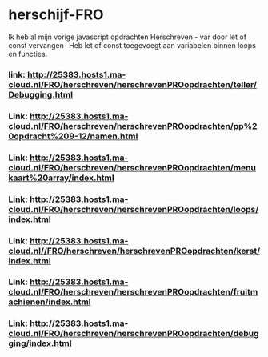 # herschijf-FRO 
Ik heb al mijn vorige javascript opdrachten Herschreven - var door let of const vervangen- Heb let of const toegevoegt aan variabelen binnen loops en functies.

### link: http://25383.hosts1.ma-cloud.nl/FRO/herschreven/herschrevenPROopdrachten/teller/Debugging.html
### Link: http://25383.hosts1.ma-cloud.nl/FRO/herschreven/herschrevenPROopdrachten/pp%20opdracht%209-12/namen.html
### Link: http://25383.hosts1.ma-cloud.nl/FRO/herschreven/herschrevenPROopdrachten/menukaart%20array/index.html
### Link: http://25383.hosts1.ma-cloud.nl/FRO/herschreven/herschrevenPROopdrachten/loops/index.html
### Link: http://25383.hosts1.ma-cloud.nl//FRO/herschreven/herschrevenPROopdrachten/kerst/index.html
### Link: http://25383.hosts1.ma-cloud.nl/FRO/herschreven/herschrevenPROopdrachten/fruitmachienen/index.html
### Link: http://25383.hosts1.ma-cloud.nl/FRO/herschreven/herschrevenPROopdrachten/debugging/index.html
